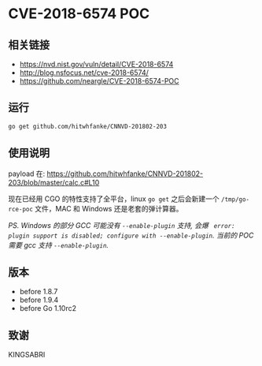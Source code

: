 # CVE-2018-6574 POC

## 相关链接

- https://nvd.nist.gov/vuln/detail/CVE-2018-6574
- http://blog.nsfocus.net/cve-2018-6574/
- https://github.com/neargle/CVE-2018-6574-POC

## 运行

```bash
go get github.com/hitwhfanke/CNNVD-201802-203
```

## 使用说明

payload 在: https://github.com/hitwhfanke/CNNVD-201802-203/blob/master/calc.c#L10

现在已经用 CGO 的特性支持了全平台，linux `go get` 之后会新建一个 `/tmp/go-rce-poc` 文件，MAC 和 Windows 还是老套的弹计算器。

*PS. Windows 的部分 GCC 可能没有 `--enable-plugin` 支持, 会爆 ` error: plugin support is disabled; configure with --enable-plugin`. 当前的 POC 需要 gcc 支持 `--enable-plugin`.*

## 版本

- before 1.8.7
- before 1.9.4
- before Go 1.10rc2

## 致谢

KINGSABRI
